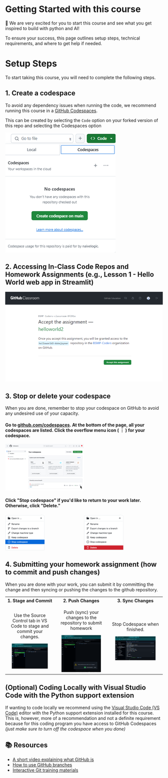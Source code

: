 # Getting Started with this course

👋 We are very excited for you to start this course and see what you get inspired to build with python and AI!

To ensure your success, this page outlines setup steps, technical requirements, and where to get help if needed.

# Setup Steps
To start taking this course, you will need to complete the following steps.


## 1. Create a codespace

To avoid any dependency issues when running the code, we recommend running this course in a [GitHub Codespaces](https://github.com/features/codespaces).

This can be created by selecting the `Code` option on your forked version of this repo and selecting the Codespaces option

![](https://github.com/BSMP-Coders/advanced_coding_wiki/blob/main/media/codespaces/create_codespaces_github.png)



## 2. Accessing In-Class Code Repos and Homework Assignments (e.g., Lesson 1 - Hello World web app in Streamlit)


![](https://github.com/BSMP-Coders/advanced_coding_wiki/blob/main/media/github_assignments.png)


## 3. Stop or delete your codespace  
  
When you are done, remember to stop your codespace on GitHub to avoid any undesired use of your capacity.  
  
#### Go to [github.com/codespaces](https://github.com/codespaces). At the bottom of the page, all your codespaces are listed. Click the overflow menu icon ( **⋮** ) for your codespace.  

<img src="https://github.com/BSMP-Coders/advanced_coding_wiki/blob/main/media/codespaces/deploy-hello-codespace-manage.png" alt="image placeholder" width="50%">  
  
#### Click **"Stop codespace"** if you'd like to return to your work later. Otherwise, click **"Delete."**  
  
<div style="display: flex; justify-content: space-around;">  
  <div>  
    <img src="https://github.com/BSMP-Coders/advanced_coding_wiki/blob/main/media/codespaces/codespace-menu-stop.png" alt="Stop codespace" width="50%">  
  </div>  
  <div>  
    <img src="https://github.com/BSMP-Coders/advanced_coding_wiki/blob/main/media/codespaces/codespace-menu-delete.png" alt="Delete" width="50%">  
  </div>  
</div>  



## 4. Submitting your homework assignment (how to commit and push changes)

When you are done with your work, you can submit it by committing the change and then syncing or pushing the changes to the github repository. 

<table style="width:100%; text-align:center;">  
  <tr>  
    <th>1. Stage and Commit</th>  
    <th>2. Push Changes</th>  
    <th>3. Sync Changes</th>  
  </tr>  
  <tr>  
    <td>  
      <p>Use the Source Control tab in VS Code to stage and commit your changes.</p>  
      <img src="https://github.com/BSMP-Coders/advanced_coding_wiki/blob/main/media/codespaces/submit_1_stage_commit.png" alt="Stage and Commit" width="80%">  
    </td>  
    <td>  
      <p>Push (sync) your changes to the repository to submit homework</p>  
      <img src="https://github.com/BSMP-Coders/advanced_coding_wiki/blob/main/media/codespaces/submit_2_push_sync_changes.png" alt="Push/Sync Changes" width="80%">  
    </td>  
    <td>  
      <p>Stop Codespace when finished.</p>  
      <img src="https://github.com/BSMP-Coders/advanced_coding_wiki/blob/main/media/codespaces/submit_3_stop_codespace.png" alt="Sync Changes" width="80%">  
    </td>  
  </tr>  
</table>  


## (Optional) Coding Locally with Visual Studio Code with the Python support extension
If wanting to code locally we recommend using the [Visual Studio Code (VS Code)](https://code.visualstudio.com/) editor with the Python support extension installed for this course. This is, however, more of a recommendation and not a definite requirement because for this coding program you have access to GitHub Codespaces *(just make sure to turn off the codespace when you done)*


## 📚  Resources 
* [A short video explaining what GitHub is](https://www.youtube.com/watch?v=w3jLJU7DT5E&feature=youtu.be) 
* [How to use GitHub branches](https://www.youtube.com/watch?v=H5GJfcp3p4Q&feature=youtu.be)
* [Interactive Git training materials](https://githubtraining.github.io/training-manual/#/01_getting_ready_for_class)




